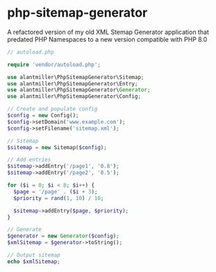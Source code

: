 # php-sitemap-generator
A refactored version of my old XML Stemap Generator application that predated PHP Namespaces to a new version compatible with PHP 8.0

```php
// autoload.php

require 'vendor/autoload.php';

use alantmiller\PhpSitemapGenerator\Sitemap;
use alantmiller\PhpSitemapGenerator\Entry;
use alantmiller\PhpSitemapGenerator\Generator;
use alantmiller\PhpSitemapGenerator\Config;

// Create and populate config 
$config = new Config();
$config->setDomain('www.example.com');
$config->setFilename('sitemap.xml');

// Sitemap
$sitemap = new Sitemap($config);

// Add entries
$sitemap->addEntry('/page1', '0.8');
$sitemap->addEntry('/page2', '0.5');

for ($i = 0; $i < 8; $i++) {
  $page = '/page' . ($i + 3);
  $priority = rand(1, 10) / 10;

  $sitemap->addEntry($page, $priority);
}

// Generate
$generator = new Generator($config);
$xmlSitemap = $generator->toString();

// Output sitemap
echo $xmlSitemap;
```
